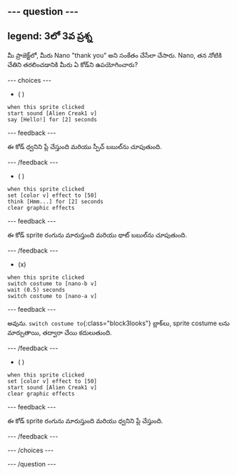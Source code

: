 
--- question ---
---
legend: 3లో 3వ ప్రశ్న
---

మీ ప్రాజెక్ట్‌లో, మీరు Nano "thank you" అని సంకేతం చేసేలా చేసారు. Nano, తన నోటికి చేతిని తరలించడానికి మీరు ఏ కోడ్‌ని ఉపయోగించారు?

--- choices ---

- ( )
```blocks3
when this sprite clicked
start sound [Alien Creak1 v]
say [Hello!] for [2] seconds 
```

  --- feedback ---

ఈ కోడ్ ధ్వనిని ప్లే చేస్తుంది మరియు స్పీచ్ బబుల్‌ను చూపుతుంది.

  --- /feedback ---

- ( )
```blocks3
when this sprite clicked
set [color v] effect to [50] 
think [Hmm...] for [2] seconds 
clear graphic effects 
```

  --- feedback ---

ఈ కోడ్ sprite రంగును మారుస్తుంది మరియు థాట్ బబుల్‌ను చూపుతుంది.

  --- /feedback ---

- (x)
```blocks3
when this sprite clicked
switch costume to [nano-b v] 
wait (0.5) seconds
switch costume to [nano-a v]
```

  --- feedback ---

అవును. `switch costume to`{:class="block3looks"} బ్లాక్‌లు, sprite costume లను మార్చుతాయి, తద్వారా చేయి కదులుతుంది.

  --- /feedback ---

- ( )
```blocks3
when this sprite clicked
set [color v] effect to [50]
start sound [Alien Creak1 v] 
clear graphic effects 
```

  --- feedback ---

ఈ కోడ్ sprite రంగును మారుస్తుంది మరియు ధ్వనిని ప్లే చేస్తుంది.

  --- /feedback ---

--- /choices ---

--- /question ---
